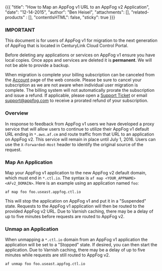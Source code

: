 {{{
  "title": "How to Map an AppFog v1 URL to an AppFog v2 Application",
  "date": "12-14-2015",
  "author": "Ben Heisel",
  "attachments": [],
  "related-products" : [],
  "contentIsHTML": false,
  "sticky": true
}}}

### IMPORTANT

This document is for users of AppFog v1 for migration to the next generation of AppFog that is located in CenturyLink Cloud Control Portal.

Before deleting any applications or services on AppFog v1 ensure you have local copies. Once apps and services are deleted it is **permanent**. We will not be able to provide a backup.

When migration is complete your billing subscription can be canceled from the [Account](https://console.appfog.com/#account) page of the web console. Please be sure to cancel your subscription as we are not aware when individual user migration is complete. The billing system will not automatically prorate the subscription and issue a refund. If applicable, please open a [Support Ticket](https://support.appfog.com/tickets/new) or email support@appfog.com to receive a prorated refund of your subscription.

### Overview
In response to feedback from AppFog v1 users we have developed a proxy service that will allow users to continue to utilize their AppFog v1 default URL ending in `*.aws.af.cm` and route traffic from that URL to an application on AppFog v2. This service will remain in place until July 1, 2016. Users can use the `X-Forwarded-Host` header to identify the original source of the request.

### Map An Application
Map your AppFog v1 application to the new AppFog v2 default domain, which must end in `*.ctl.io`. The syntax is `af map <YOUR_APPNAME> <AFv2_DOMAIN>`. Here is an example using an application named `foo`:

```
af map foo foo.useast.appfog.ctl.io
```
This will stop the application on AppFog v1 and put it in a "Suspended" state. Requests to the AppFog v1 application will then be routed to the provided AppFog v2 URL. Due to Varnish caching, there may be a delay of up to five minutes before requests are routed to AppFog v2.

### Unmap an Application
When unmapping a `*.ctl.io` domain from an AppFog v1 application the application will be set to a "Stopped" state. If desired, you can then start the application.  Due to Varnish caching, there may be a delay of up to five minutes while requests are still routed to AppFog v2.

```
af unmap foo foo.useast.appfog.ctl.io
```
